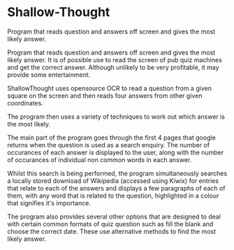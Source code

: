 Shallow-Thought
===============

Program that reads question and answers off screen and gives the most likely answer. 

Program that reads question and answers off screen and gives the most likely answer. It is of possible use to read the screen of pub quiz machines and get the correct answer. Although unlikely to be very profitable, it may provide some entertainment.

ShallowThought uses opensource OCR to read a question from a given square on the screen and then reads four answers from other given coordinates.

The program then uses a variety of techniques to work out which answer is the most likely.

The main part of the program goes through the first 4 pages that google returns when the question is used as a search enquiry. The number of occurances of each answer is displayed to the user, along with the number of occurances of individual non common words in each answer.

Whilst this search is being performed, the program simultaneously searches a locally stored download of Wikipedia (accessed using Kiwix) for entries that relate to each of the answers and displays a few paragraphs of each of them, with any word that is related to the question, highlighted in a colour that signifies it's importance.

The program also provides several other options that are designed to deal with certain common formats of quiz question such as fill the blank and choose the correct date. These use alternative methods to find the most likely answer.
